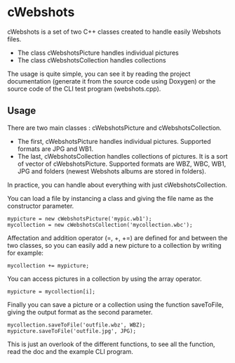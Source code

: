 cWebshots
=========

cWebshots is a set of two C++ classes created to handle easily Webshots files.

 * The class cWebshotsPicture handles individual pictures
 * The class cWebshotsCollection handles collections

The usage is quite simple, you can see it by reading the project documentation (generate it from the source code using Doxygen) or the source code of the CLI test program (webshots.cpp). 

Usage
-----

There are two main classes : cWebshotsPicture and cWebshotsCollection.

 * The first, cWebshotsPicture handles individual pictures. Supported formats are JPG and WB1.
 * The last, cWebshotsCollection handles collections of pictures. It is a sort of vector of cWebshotsPicture. Supported formats are WBZ, WBC, WB1, JPG and folders (newest Webshots albums are stored in folders).

In practice, you can handle about everything with just cWebshotsCollection.

You can load a file by instancing a class and giving the file name as the constructor parameter.

    mypicture = new cWebshotsPicture('mypic.wb1');
    mycollection = new cWebshotsCollection('mycollection.wbc');
    
Affectation and addition operator (=, +, +=) are defined for and between the two classes, so you can easily add a new picture to a collection by writing for example:

    mycollection += mypicture;
    
You can access pictures in a collection by using the array operator.

    mypicture = mycollection[i];
    
Finally you can save a picture or a collection using the function saveToFile, giving the output format as the second parameter.

    mycollection.saveToFile('outfile.wbz', WBZ);
    mypicture.saveToFile('outfile.jpg', JPG);

This is just an overlook of the different functions, to see all the function, read the doc and the example CLI program.
